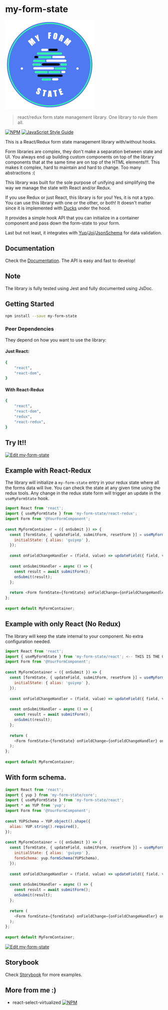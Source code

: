 # my-form-state

![logo](logo.png)

> react/redux form state management library. One library to rule them all.

[![NPM](https://img.shields.io/npm/v/my-form-state.svg)](https://www.npmjs.com/package/my-form-state) [![JavaScript Style Guide](https://img.shields.io/badge/code_style-standard-brightgreen.svg)](https://standardjs.com)

This is a React/Redux form state management library with/without hooks.

Form libraries are complex, they don't make a separation between state and UI. You always end up building custom components on top of the library components that at the same time are on top of the HTML elements!!!. This makes it complex, hard to maintain and hard to change. Too many abstractions :(

This library was built for the sole purpose of unifying and simplifying the way we manage the state with React and/or Redux.

If you use Redux or just React, this library is for you! Yes, it is not a typo. You can use this library with one or the other, or both! It doesn't matter since it is implemented with [Ducks](https://github.com/erikras/ducks-modular-redux) under the hood.

It provides a simple hook API that you can initialize in a container component and pass down the form-state to your form.

Last but not least, it integrates with [Yup](https://github.com/jquense/yup)/[Joi](https://github.com/hapijs/joi)/[JsonSchema](https://json-schema.org/) for data validation.

## Documentation

Check the [Documentation](https://docs-my-form-state.netlify.com/). The API is easy and fast to develop!

## Note

The library is fully tested using Jest and fully documented using JsDoc.

## Getting Started

```bash
npm install --save my-form-state
```

### Peer Dependencies

They depend on how you want to use the library:

#### Just React:

```bash
{
    "react",
    "react-dom",
}
```

#### With React-Redux

```bash
{
    "react",
    "react-dom",
    "redux",
    "react-redux",
}
```

## Try It!!

[![Edit my-form-state](https://codesandbox.io/static/img/play-codesandbox.svg)](https://codesandbox.io/s/dark-bash-6l0hy)

## Example with React-Redux

The library will initialize a `my-form-state` entry in your redux state where all the forms data will live. You can check the state at any given time using the redux tools. Any change in the redux state form will trigger an update in the `useMyFormState` hook.

```js
import React from 'react';
import { useMyFormState } from 'my-form-state/react-redux';
import Form from '@YourFormComponent';

const MyFormContainer = ({ onSubmit }) => {
  const [formState, { updateField, submitForm, resetForm }] = useMyFormState({
    initialState: { alias: 'guiyep' },
  });

  const onFieldChangeHandler = (field, value) => updateField({ field, value });

  const onSubmitHandler = async () => {
    const result = await submitForm();
    onSubmit(result);
  };

  return <Form formState={formState} onFieldChange={onFieldChangeHandler} onSubmit={submitForm} onReset={resetForm} />;
};

export default MyFormContainer;
```

## Example with only React (No Redux)

The library will keep the state internal to your component. No extra configuration needed.

```js
import React from 'react';
import { useMyFormState } from 'my-form-state/react'; <-- THIS IS THE ONLY DIFFERENCE ;) -->
import Form from '@YourFormComponent';

const MyFormContainer = ({ onSubmit }) => {
  const [formState, { updateField, submitForm, resetForm }] = useMyFormState({
    initialState: { alias: 'guiyep' },
  });

  const onFieldChangeHandler = (field, value) => updateField({ field, value });

  const onSubmitHandler = async () => {
    const result = await submitForm();
    onSubmit(result);
  };

  return (
    <Form formState={formState} onFieldChange={onFieldChangeHandler} onSubmit={submitForm} onReset={resetForm} />
  );
};

export default MyFormContainer;
```

## With form schema.

```js
import React from 'react';
import { yup } from 'my-form-state/core';
import { useMyFormState } from 'my-form-state/react';
import * as YUP from 'yup';
import Form from '@YourFormComponent';

const YUPSchema = YUP.object().shape({
  alias: YUP.string().required(),
});

const MyFormContainer = ({ onSubmit }) => {
  const [formState, { updateField, submitForm, resetForm }] = useMyFormState({
    initialState: { alias: 'guiyep' },
    formSchema: yup.formSchema(YUPSchema),
  });

  const onFieldChangeHandler = (field, value) => updateField({ field, value });

  const onSubmitHandler = async () => {
    const result = await submitForm();
    onSubmit(result);
  };

  return (
    <Form formState={formState} onFieldChange={onFieldChangeHandler} onSubmit={onSubmitHandler} onReset={resetForm} />
  );
};

export default MyFormContainer;
```

[![Edit my-form-state](https://codesandbox.io/static/img/play-codesandbox.svg)](https://codesandbox.io/s/dark-bash-6l0hy)

## Storybook

Check [Storybook](https://storybook-my-form-state.netlify.com/) for more examples.

## More from me :)

- react-select-virtualized [![NPM](https://img.shields.io/npm/v/react-select-virtualized.svg)](https://www.npmjs.com/package/react-select-virtualized)
